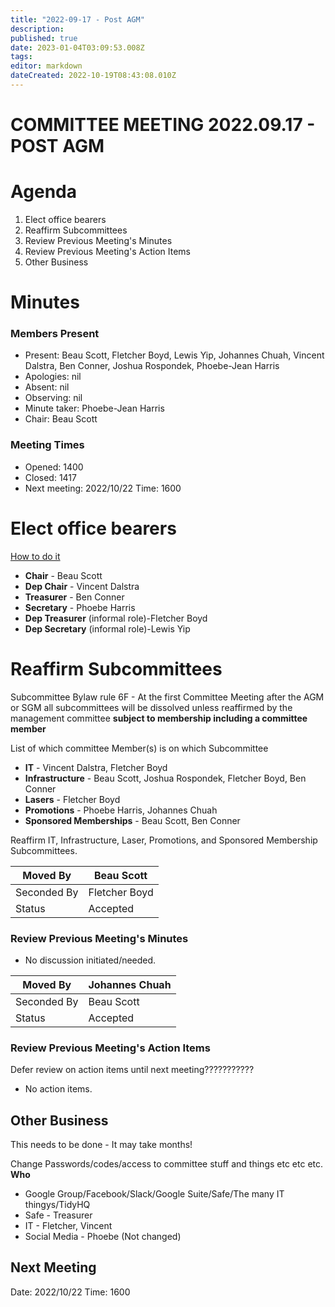 ```yaml
---
title: "2022-09-17 - Post AGM"
description: 
published: true
date: 2023-01-04T03:09:53.008Z
tags: 
editor: markdown
dateCreated: 2022-10-19T08:43:08.010Z
---
```


# COMMITTEE MEETING 2022.09.17 - POST AGM

# Agenda

1.  Elect office bearers
2.  Reaffirm Subcommittees
3.  Review Previous Meeting's Minutes
4.  Review Previous Meeting's Action Items
5.  Other Business

# Minutes

### Members Present

-   Present: Beau Scott, Fletcher Boyd, Lewis Yip, Johannes Chuah, Vincent Dalstra, Ben Conner, Joshua Rospondek, Phoebe-Jean Harris
-   Apologies: nil
-   Absent: nil
-   Observing: nil
-   Minute taker: Phoebe-Jean Harris
-   Chair: Beau Scott

### Meeting Times

-   Opened: 1400
-   Closed: 1417
-   Next meeting: 2022/10/22 Time: 1600

# Elect office bearers

[How to do it](https://wiki.artifactory.org.au/doku.php?id=constitution#election_of_office_bearers)

* **Chair** - Beau Scott
* **Dep Chair** - Vincent Dalstra
* **Treasurer** - Ben Conner
* **Secretary** - Phoebe Harris
* **Dep Treasurer** (informal role)-Fletcher Boyd
* **Dep Secretary** (informal role)-Lewis Yip

# Reaffirm Subcommittees

Subcommittee Bylaw rule 6F - At the first Committee Meeting after the AGM or SGM all subcommittees will be dissolved unless reaffirmed by the management committee **subject to membership including a committee member**

List of which committee Member(s) is on which Subcommittee

* **IT** - Vincent Dalstra, Fletcher Boyd
* **Infrastructure** - Beau Scott, Joshua Rospondek, Fletcher Boyd, Ben Conner
* **Lasers** - Fletcher Boyd
* **Promotions** - Phoebe Harris, Johannes Chuah
* **Sponsored Memberships** - Beau Scott, Ben Conner

Reaffirm IT, Infrastructure, Laser, Promotions, and Sponsored Membership Subcommittees.

| Moved By    | Beau Scott    |
|-------------|---------------|
| Seconded By | Fletcher Boyd |
| Status      | Accepted      |

### Review Previous Meeting's Minutes

-   No discussion initiated/needed.

| Moved By    | Johannes Chuah |
|-------------|----------------|
| Seconded By | Beau Scott     |
| Status      | Accepted       |

### Review Previous Meeting's Action Items

Defer review on action items until next meeting???????????

-   No action items.

## Other Business

This needs to be done - It may take months!

Change Passwords/codes/access to committee stuff and things etc etc etc. **Who**

* Google Group/Facebook/Slack/Google Suite/Safe/The many IT thingys/TidyHQ
* Safe - Treasurer
* IT - Fletcher, Vincent
* Social Media - Phoebe (Not changed)

## Next Meeting

Date: 2022/10/22 Time: 1600
